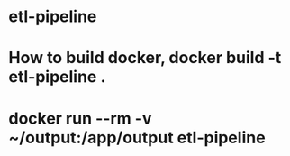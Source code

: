 # etl-pipeline
# How to build docker, docker build -t etl-pipeline .
# docker run --rm -v ~/output:/app/output etl-pipeline